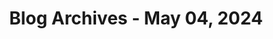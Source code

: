 ---
layout: category
title: "Blog Archives - May 04, 2024" 
category: "year-2024"
lang: en
permalink: '/category/2024/05/04/'
pagination:
    enabled: true
    category: ["year-2024", "month-05", "day-04"]
    permalink: /page/:num/
    locale: en
---